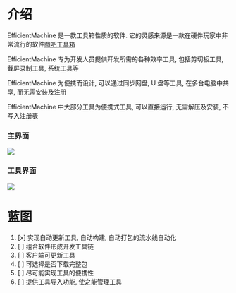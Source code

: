 ﻿# 介绍
EfficientMachine 是一款工具箱性质的软件. 它的灵感来源是一款在硬件玩家中非常流行的软件[图吧工具箱](http://www.tbtool.cn/)

EfficientMachine 专为开发人员提供开发所需的各种效率工具, 包括剪切板工具, 截屏录制工具, 系统工具等

EfficientMachine 为便携而设计, 可以通过同步网盘, U 盘等工具, 在多台电脑中共享, 而无需安装及注册 

EfficientMachine 中大部分工具为便携式工具, 可以直接运行, 无需解压及安装, 不写入注册表

### 主界面
![](https://i.imgur.com/xbLfqdj.png)

### 工具界面
![](https://i.imgur.com/kx39nLp.png)
# 蓝图
1. [x] 实现自动更新工具, 自动构建, 自动打包的流水线自动化
1. [ ] 组合软件形成开发工具链
1. [ ] 客户端可更新工具
1. [ ] 可选择是否下载完整包
1. [ ] 尽可能实现工具的便携性
1. [ ] 提供工具导入功能, 使之能管理工具


